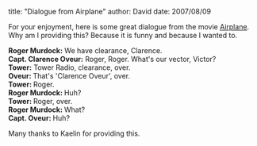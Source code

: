 
title: "Dialogue from Airplane"
author: David
date: 2007/08/09

<p>For your enjoyment, here is&nbsp;some great dialogue from the movie <a href="http://www.imdb.com/title/tt0080339/">Airplane</a>. Why am I providing this? Because it is funny and because I wanted to.</p> <p><strong>Roger Murdock:</strong> We have clearance, Clarence. <br><strong>Capt. Clarence Oveur:</strong> Roger, Roger. What's our vector, Victor? <br><strong>Tower:</strong> Tower Radio, clearance, over. <br><strong>Oveur: </strong>That's 'Clarence Oveur', over. <br><strong>Tower: </strong>Roger. <br><strong>Roger Murdock: </strong>Huh? <br><strong>Tower: </strong>Roger, over. <br><strong>Roger Murdock: </strong>What? <br><strong>Capt. Oveur: </strong>Huh? </p> <p>Many thanks to Kaelin for providing this.</p>

